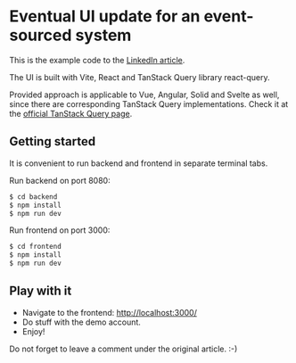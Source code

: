 # Eventual UI update for an event-sourced system

This is the example code to the [LinkedIn article](https://www.linkedin.com/feed/update/urn:li:ugcPost:7333578021829820418/).

The UI is built with Vite, React and TanStack Query library react-query.

Provided approach is applicable to Vue, Angular, Solid and Svelte as well, since there are corresponding TanStack Query implementations. Check it at the [official TanStack Query page](https://tanstack.com/query/latest).

## Getting started

It is convenient to run backend and frontend in separate terminal tabs.

Run backend on port 8080:

```bash
$ cd backend
$ npm install
$ npm run dev
```

Run frontend on port 3000:

```bash
$ cd frontend
$ npm install
$ npm run dev
```

## Play with it

* Navigate to the frontend: [http://localhost:3000/](http://localhost:3000/)
* Do stuff with the demo account.
* Enjoy!

Do not forget to leave a comment under the original article. :-)
